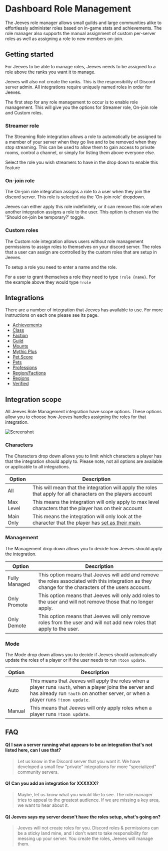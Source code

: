 # Dashboard Role Management

The Jeeves role manager allows small guilds and large communities alike to effortlessly administer roles based on in-game stats and achievements. The role manager also supports the manual assignment of custom per-server roles as well as assigning a role to new members on-join.

## Getting started

For Jeeves to be able to manage roles, Jeeves needs to be assigned to a role above the ranks you want it to manage.
<!--- #TODO: Add roles listing picture --->

Jeeves will also not create the ranks. This is the responsibility of Discord server admin. All integrations require uniquely named roles in order for Jeeves. 

The first step for any role management to occur is to enable role management. This will give you the options for Streamer role, On-join role and Custom roles.

### Streamer role

The Streaming Role integration allows a role to automatically be assigned to a member of your server when they go live and to be removed when they stop streaming. This can be used to allow them to gain access to private rooms, control a channel, or simply for listing them above everyone else.

Select the role you wish streamers to have in the drop down to enable this feature

### On-join role

The On-join role integration assigns a role to a user when they join the discord server. This role is selected via the 'On-join role' dropdown.

Jeeves can either apply this role indefinitely, or it can remove this role when another integration assigns a role to the user. This option is chosen via the 'Should on-join be temporary?' toggle.

### Custom roles

The Custom role integration allows users without role management permissions to assign roles to themselves on your discord server. The roles that a user can assign are controlled by the custom roles that are setup in Jeeves.

To setup a role you need to enter a name and the role.
<!--- #TODO: Add example screenshot --->
For a user to grant themselves a role they need to type `!role {name}`. For the example above they would type `!role `

## Integrations

There are a number of integration that Jeeves has available to use. For more instructions on each one please see its page.

- [Achievements](role-management/achievements.md)
- [Class](role-management/class.md)
- [Faction](role-management/faction.md)
- [Guild](role-management/guild.md)
- [Mounts](role-management/mounts.md)
- [Mythic Plus](role-management/mythic-plus.md)
- [Pet Score](role-management/pet-score.md)
- [Pets](role-management/pets.md)
- [Professions](role-management/professions.md)
- [Region/Factions](role-management/region-factions.md)
- [Regions](role-management/regions.md)
- [Verified](role-management/verified.md)

## Integration scope

All Jeeves Role Management integration have scope options. These options allow you to choose how Jeeves handles assigning the roles for that integration.

![Screenshot](../../../img/role-management-scope.png)

### Characters

The Characters drop down allows you to limit which characters a player has that the integration should apply to. Please note, not all options are available or applicable to all integrations.

|Option|Description|
|----------|-----------|
|All|This will mean that the integration will apply the roles that apply for all characters on the players account|
|Max Level|This means the integration will only apply to max level characters that the player has on their account|
|Main Only|This means the integration will only look at the character that the player has [set as their main](../warcraft/character.md).|

### Management

The Management drop down allows you to decide how Jeeves should apply the integration.

|Option|Description|
|----------|-----------|
|Fully Managed|This option means that Jeeves will add and remove the roles associated with this integration as they change for the characters of the users account.|
|Only Promote|This option means that Jeeves will only add roles to the user and will not remove those that no longer apply.|
|Only Demote|This option means that Jeeves will only remove roles from the user and will not add new roles that apply to the user.|

### Mode

The Mode drop down allows you to decide if Jeeves should automatically update the roles of a player or if the user needs to run `!toon update`. 

|Option|Description|
|----------|-----------|
|Auto|This means that Jeeves will apply the roles when a player runs `!auth`, when a player joins the server and has already run `!auth` on another server, or when a player runs `!toon update`.|
|Manual|This means that Jeeves will only apply roles when a player runs `!toon update`.|

## FAQ
#### Q) I saw a server running what appears to be an integration that's not listed here, can I use that?
>Let us know in the Discord server that you want it. We have developed a small few "private" integrations for more "specialized" community servers.
#### Q) Can you add an integration for XXXXXX?
>Maybe, let us know what you would like to see. The role manager tries to appeal to the greatest audience. If we are missing a key area, we want to hear about it.
#### Q) Jeeves says my server doesn't have the roles setup, what's going on?
>Jeeves will not create roles for you. Discord roles & permissions can be a sticky land mine, and I don't want to take responsibility for messing up your server. You create the roles, Jeeves will manage them.